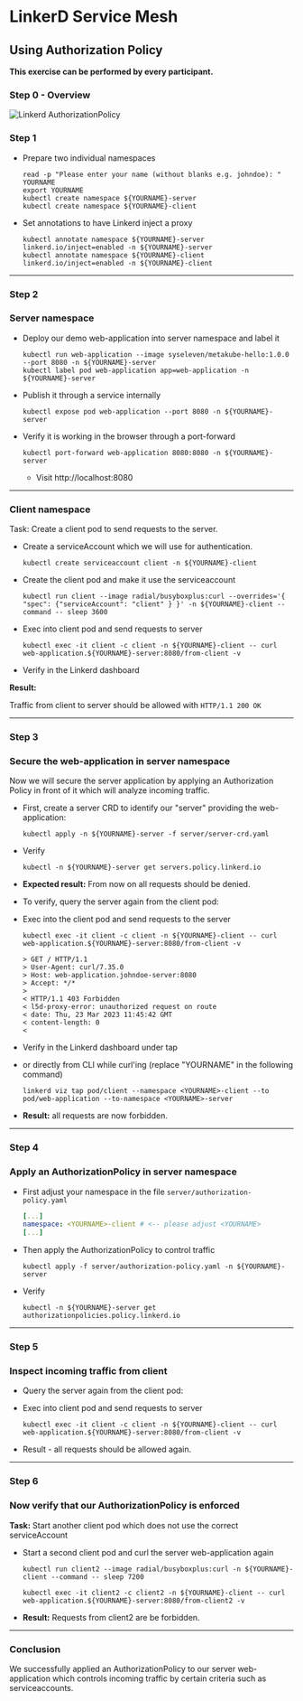 # LinkerD Service Mesh

## Using Authorization Policy

**This exercise can be performed by every participant.**

### Step 0 - Overview

![Linkerd AuthorizationPolicy](/home/choerl/PycharmProjects/github/syseleven/academy-deepdive-observability/410-linkerd-authorization/img/linkerd-auth-policy-arch.png)

### Step 1

* Prepare two individual namespaces

  ```shell
  read -p "Please enter your name (without blanks e.g. johndoe): " YOURNAME
  export YOURNAME
  kubectl create namespace ${YOURNAME}-server
  kubectl create namespace ${YOURNAME}-client
  ```

* Set annotations to have Linkerd inject a proxy

  ```shell
  kubectl annotate namespace ${YOURNAME}-server linkerd.io/inject=enabled -n ${YOURNAME}-server
  kubectl annotate namespace ${YOURNAME}-client linkerd.io/inject=enabled -n ${YOURNAME}-client
  ```

---

### Step 2

### Server namespace

* Deploy our demo web-application into server namespace and label it

  ```shell
  kubectl run web-application --image syseleven/metakube-hello:1.0.0 --port 8080 -n ${YOURNAME}-server
  kubectl label pod web-application app=web-application -n ${YOURNAME}-server
  ```

* Publish it through a service internally

  `kubectl expose pod web-application --port 8080 -n ${YOURNAME}-server`

* Verify it is working in the browser through a port-forward

  `kubectl port-forward web-application 8080:8080 -n ${YOURNAME}-server`

  * Visit http://localhost:8080

---

### Client namespace

Task: Create a client pod to send requests to the server.

* Create a serviceAccount which we will use for authentication.

  ```shell
  kubectl create serviceaccount client -n ${YOURNAME}-client
  ```

* Create the client pod and make it use the serviceaccount

  ```shell
  kubectl run client --image radial/busyboxplus:curl --overrides='{ "spec": {"serviceAccount": "client" } }' -n ${YOURNAME}-client --command -- sleep 3600
  ```

* Exec into client pod and send requests to server

  ```shell
  kubectl exec -it client -c client -n ${YOURNAME}-client -- curl web-application.${YOURNAME}-server:8080/from-client -v
  ```

* Verify in the Linkerd dashboard

**Result:**

Traffic from client to server should be allowed with `HTTP/1.1 200 OK`

---

### Step 3

### Secure the web-application in server namespace

Now we will secure the server application by applying an Authorization Policy in front of it
which will analyze incoming traffic.

* First, create a server CRD to identify our "server" providing the web-application:
 
  ```shell
  kubectl apply -n ${YOURNAME}-server -f server/server-crd.yaml
  ```

* Verify

  ```shell
  kubectl -n ${YOURNAME}-server get servers.policy.linkerd.io
  ```

* **Expected result:** From now on all requests should be denied.

* To verify, query the server again from the client pod:

* Exec into the client pod and send requests to the server

  ```shell
  kubectl exec -it client -c client -n ${YOURNAME}-client -- curl web-application.${YOURNAME}-server:8080/from-client -v
  ```
  
  ```shell
  > GET / HTTP/1.1
  > User-Agent: curl/7.35.0
  > Host: web-application.johndoe-server:8080
  > Accept: */*
  > 
  < HTTP/1.1 403 Forbidden
  < l5d-proxy-error: unauthorized request on route
  < date: Thu, 23 Mar 2023 11:45:42 GMT
  < content-length: 0
  < 
  ```

* Verify in the Linkerd dashboard under tap
* or directly from CLI while curl'ing (replace "YOURNAME" in the following command)

  ```shell
  linkerd viz tap pod/client --namespace <YOURNAME>-client --to pod/web-application --to-namespace <YOURNAME>-server
  ```

* **Result:** all requests are now forbidden.

---

### Step 4

### Apply an AuthorizationPolicy in server namespace


* First adjust your namespace in the file `server/authorization-policy.yaml`

  ```yaml
  [...]
  namespace: <YOURNAME>-client # <-- please adjust <YOURNAME>
  [...]
  ```

* Then apply the AuthorizationPolicy to control traffic

  ```shell
  kubectl apply -f server/authorization-policy.yaml -n ${YOURNAME}-server
  ```

* Verify

  ```shell
  kubectl -n ${YOURNAME}-server get authorizationpolicies.policy.linkerd.io
  ```

---

### Step 5

### Inspect incoming traffic from client

* Query the server again from the client pod:

* Exec into client pod and send requests to server

  ```shell
  kubectl exec -it client -c client -n ${YOURNAME}-client -- curl web-application.${YOURNAME}-server:8080/from-client -v
  ```

* Result - all requests should be allowed again.

---

### Step 6

### Now verify that our AuthorizationPolicy is enforced

**Task:** Start another client pod which does not use the correct serviceAccount

* Start a second client pod and curl the server web-application again

  ```shell
  kubectl run client2 --image radial/busyboxplus:curl -n ${YOURNAME}-client --command -- sleep 7200
  
  kubectl exec -it client2 -c client2 -n ${YOURNAME}-client -- curl web-application.${YOURNAME}-server:8080/from-client2 -v
  ```

* **Result:** Requests from client2 are be forbidden.

---

### Conclusion

We successfully applied an AuthorizationPolicy to our server web-application which controls incoming traffic by
certain criteria such as serviceaccounts.
